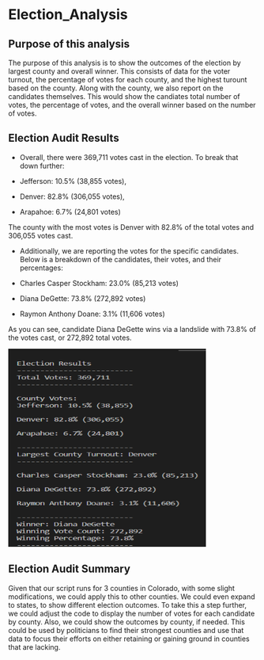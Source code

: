 # Election_Analysis

## Purpose of this analysis

The purpose of this analysis is to show the outcomes of the election by largest county and overall winner. This consists of data for the voter turnout, the percentage of votes for each county, and the highest turount based on the county. Along with the county, we also report on the candidates themselves. This would show the candiates total number of votes, the percentage of votes, and the overall winner based on the number of votes. 

## Election Audit Results

* Overall, there were 369,711 votes cast in the election. To break that down further:

* Jefferson: 10.5% (38,855 votes),
* Denver: 82.8% (306,055 votes), 
* Arapahoe: 6.7% (24,801 votes)

The county with the most votes is Denver with 82.8% of the total votes and 306,055 votes cast.

* Additionally, we are reporting the votes for the specific candidates. Below is a breakdown of the candidates, their votes, and their percentages:

* Charles Casper Stockham: 23.0% (85,213 votes)
* Diana DeGette: 73.8% (272,892 votes)
* Raymon Anthony Doane: 3.1% (11,606 votes)

As you can see, candidate Diana DeGette wins via a landslide with 73.8% of the votes cast, or 272,892 total votes.

<img src="https://github.com/Ampickett/Election_Analysis/blob/main/Election%20Results.png?raw=true" width="400" height='400'>

## Election Audit Summary

Given that our script runs for 3 counties in Colorado, with some slight modifications, we could apply this to other counties. We could even expand to states, to show different election outcomes. To take this a step further, we could adjust the code to display the number of votes for each candidate by county. Also, we could show the outcomes by county, if needed. This could be used by politicians to find their strongest counties and use that data to focus their efforts on either retaining or gaining ground in counties that are lacking. 

